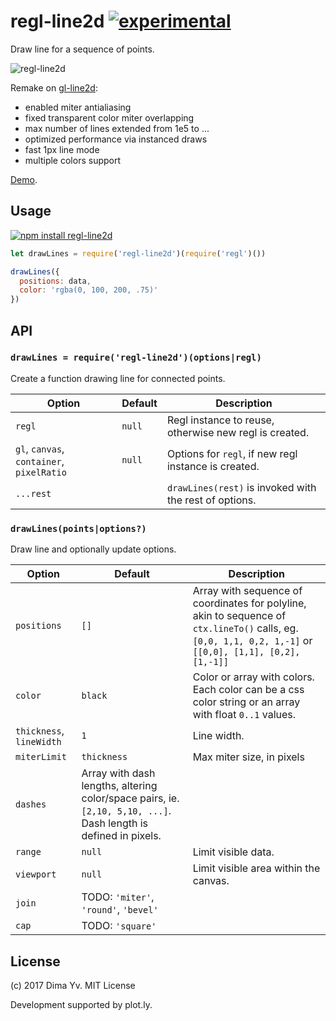 # regl-line2d [![experimental](https://img.shields.io/badge/stability-unstable-green.svg)](http://github.com/badges/stability-badges)

Draw line for a sequence of points.

![regl-line2d](https://github.com/dfcreative/regl-line2d/blob/master/preview.png?raw=true)

Remake on [gl-line2d](https://github.com/gl-vis/gl-line2d):

* enabled miter antialiasing
* fixed transparent color miter overlapping
* max number of lines extended from 1e5 to ...
* optimized performance via instanced draws
* fast 1px line mode
* multiple colors support

[Demo](https://dfcreative.github.io/regl-line2d).

## Usage

[![npm install regl-line2d](https://nodei.co/npm/regl-line2d.png?mini=true)](https://npmjs.org/package/regl-line2d/)

```js
let drawLines = require('regl-line2d')(require('regl')())

drawLines({
  positions: data,
  color: 'rgba(0, 100, 200, .75)'
})
```

## API

### `drawLines = require('regl-line2d')(options|regl)`

Create a function drawing line for connected points.

Option | Default | Description
---|---|---
`regl` | `null` | Regl instance to reuse, otherwise new regl is created.
`gl`, `canvas`, `container`, `pixelRatio` | `null` | Options for `regl`, if new regl instance is created.
`...rest` | | `drawLines(rest)` is invoked with the rest of options.

### `drawLines(points|options?)`

Draw line and optionally update options.

Option | Default | Description
---|---|---
`positions` | `[]` | Array with sequence of coordinates for polyline, akin to sequence of `ctx.lineTo()` calls, eg. `[0,0, 1,1, 0,2, 1,-1]` or `[[0,0], [1,1], [0,2], [1,-1]]`
`color` | `black` | Color or array with colors. Each color can be a css color string or an array with float `0..1` values.
`thickness`, `lineWidth` | `1` | Line width.
`miterLimit` | `thickness` | Max miter size, in pixels
`dashes` | Array with dash lengths, altering color/space pairs, ie. `[2,10, 5,10, ...]`. Dash length is defined in pixels.
`range` | `null` | Limit visible data.
`viewport` | `null` | Limit visible area within the canvas.
`join` | TODO: `'miter'`, `'round'`, `'bevel'`
`cap` | TODO: `'square'`

## License

(c) 2017 Dima Yv. MIT License

Development supported by plot.ly.
